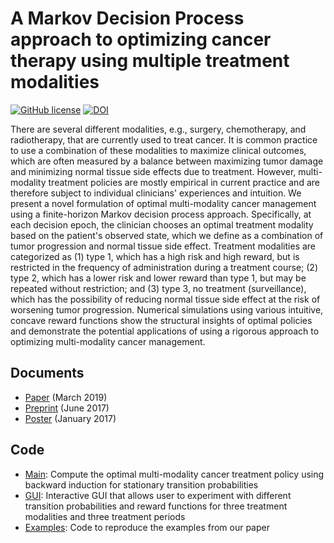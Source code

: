 # A Markov Decision Process approach to optimizing cancer therapy using multiple treatment modalities

[![GitHub license](https://img.shields.io/github/license/kels271828/cancerMDP)](./LICENSE)
[![DOI](https://zenodo.org/badge/81756291.svg)](https://zenodo.org/badge/latestdoi/81756291)

There are several different modalities, e.g., surgery, chemotherapy, and radiotherapy, that are currently used to treat cancer. It is common practice to use a combination of these modalities to maximize clinical outcomes, which are often measured by a balance between maximizing tumor damage and minimizing normal tissue side effects due to treatment. However, multi-modality treatment policies are mostly empirical in current practice and are therefore subject to individual clinicians' experiences and intuition. We present a novel formulation of optimal multi-modality cancer management using a finite-horizon Markov decision process approach. Specifically, at each decision epoch, the clinician chooses an optimal treatment modality based on the patient's observed state, which we define as a combination of tumor progression and normal tissue side effect. Treatment modalities are categorized as (1) type 1, which has a high risk and high reward, but is restricted in the frequency of administration during a treatment course; (2) type 2, which has a lower risk and lower reward than type 1, but may be repeated without restriction; and (3) type 3, no treatment (surveillance), which has the possibility of reducing normal tissue side effect at the risk of worsening tumor progression. Numerical simulations using various intuitive, concave reward functions show the structural insights of optimal policies and demonstrate the potential applications of using a rigorous approach to optimizing multi-modality cancer management.

## Documents
* [Paper](https://doi.org/10.1093/imammb/dqz004) (March 2019)
* [Preprint](https://arxiv.org/abs/1706.09481) (June 2017)
* [Poster](https://github.com/kels271828/cancerMDP/blob/master/mdpPoster.pdf) (January 2017)

## Code
* [Main](https://github.com/kels271828/cancerMDP/blob/master/mdpMain.m): Compute the optimal multi-modality cancer treatment policy using backward induction for stationary transition probabilities
* [GUI](https://github.com/kels271828/cancerMDP/blob/master/mdpGUI.m): Interactive GUI that allows user to experiment with different transition probabilities and reward functions for three treatment modalities and three treatment periods
* [Examples](https://github.com/kels271828/cancerMDP/blob/master/examples.m): Code to reproduce the examples from our paper
